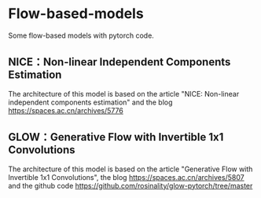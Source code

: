 # Flow-based-models
 Some flow-based models with pytorch code.  
 
 ## NICE：Non-linear Independent Components Estimation  
The architecture of this model is based on the article "NICE: Non-linear independent components estimation" and the blog https://spaces.ac.cn/archives/5776  
 ## GLOW：Generative Flow with Invertible 1x1 Convolutions  
 The architecture of this model is based on the article "Generative Flow with Invertible 1x1 Convolutions", the blog 
 https://spaces.ac.cn/archives/5807 and the github code https://github.com/rosinality/glow-pytorch/tree/master

